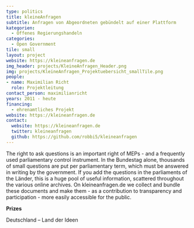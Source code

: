```yaml
---
type: politics
title: kleineAnfragen
subtitle: Anfragen von Abgeordneten gebündelt auf einer Plattform 
kategorien:
  - Offenes Regierungshandeln
categories:
  - Open Government
tile: small
layout: project
website: https://kleineanfragen.de
img_header: projects/KleineAnfragen_Header.png
img: projects/KleineAnfragen_Projektuebersicht_smallTile.png
people:
- name: Maximilian Richt
  role: Projektleitung
contact_person: maximilianricht
years: 2011 - heute
financing:
  - ehrenamtliches Projekt
website: https://kleineanfragen.de
contact:
  website: https://kleineanfragen.de
  twitter: kleineanfragen
  github: https://github.com/robbi5/kleineanfragen
---
```



The right to ask questions is an important right of MEPs - and a frequently used parliamentary control instrument. In the Bundestag alone, thousands of small questions are put per parliamentary term, which must be answered in writing by the government. If you add the questions in the parliaments of the Länder, this is a huge pool of useful information, scattered throughout the various online archives. On kleineanfragen.de we collect and bundle these documents and make them - as a contribution to transparency and participation - more easily accessible for the public.

**Prizes**

Deutschland – Land der Ideen